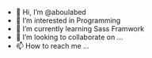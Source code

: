 - 👋 Hi, I’m @aboulabed
- 👀 I’m interested in Programming
- 🌱 I’m currently learning Sass Framwork
- 💞️ I’m looking to collaborate on ...
- 📫 How to reach me ...

<!---
aboulabed/aboulabed is a ✨ special ✨ repository because its `README.md` (this file) appears on your GitHub profile.
You can click the Preview link to take a look at your changes.
--->
